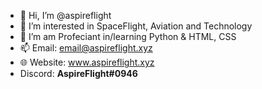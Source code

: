- 👋 Hi, I’m @aspireflight
- 👀 I’m interested in SpaceFlight, Aviation and Technology
- 🌱 I’m am Profeciant in/learning Python & HTML, CSS
- 📫 Email: email@aspireflight.xyz
- 🌐 Website: www.aspireflight.xyz
- Discord: **AspireFlight#0946**

